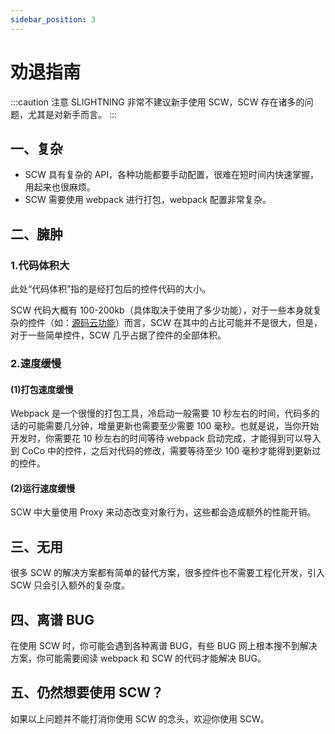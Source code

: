 ```yaml
---
sidebar_position: 3
---
```


# 劝退指南

:::caution 注意
SLIGHTNING 非常不建议新手使用 SCW，SCW 存在诸多的问题，尤其是对新手而言。
:::

## 一、复杂

- SCW 具有复杂的 API，各种功能都要手动配置，很难在短时间内快速掌握，用起来也很麻烦。
- SCW 需要使用 webpack 进行打包，webpack 配置非常复杂。

## 二、臃肿

### 1.代码体积大

此处“代码体积”指的是经打包后的控件代码的大小。

SCW 代码大概有 100-200kb（具体取决于使用了多少功能），对于一些本身就复杂的控件（如：[源码云功能](https://s-lightning.github.io/Kitten-Cloud-Function/?latest)）而言，SCW 在其中的占比可能并不是很大，但是，对于一些简单控件，SCW 几乎占据了控件的全部体积。

### 2.速度缓慢

#### (1)打包速度缓慢

Webpack 是一个很慢的打包工具，冷启动一般需要 10 秒左右的时间，代码多的话的可能需要几分钟，增量更新也需要至少需要 100 毫秒。也就是说，当你开始开发时，你需要花 10 秒左右的时间等待 webpack 启动完成，才能得到可以导入到 CoCo 中的控件，之后对代码的修改，需要等待至少 100 毫秒才能得到更新过的控件。

#### (2)运行速度缓慢

SCW 中大量使用 Proxy 来动态改变对象行为，这些都会造成额外的性能开销。

## 三、无用

很多 SCW 的解决方案都有简单的替代方案，很多控件也不需要工程化开发，引入 SCW 只会引入额外的复杂度。

## 四、离谱 BUG

在使用 SCW 时，你可能会遇到各种离谱 BUG，有些 BUG 网上根本搜不到解决方案，你可能需要阅读 webpack 和 SCW 的代码才能解决 BUG。

## 五、仍然想要使用 SCW？

如果以上问题并不能打消你使用 SCW 的念头，欢迎你使用 SCW。
